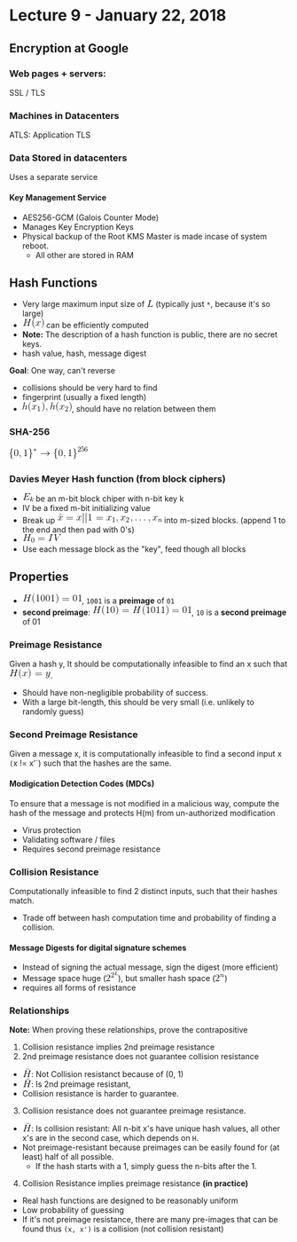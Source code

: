 # Lecture 9 - January 22, 2018

## Encryption at Google

### Web pages + servers:
SSL / TLS

### Machines in Datacenters
ATLS: Application TLS

### Data Stored in datacenters
Uses a separate service

#### Key Management Service
- AES256-GCM (Galois Counter Mode)
- Manages Key Encryption Keys
- Physical backup of the Root KMS Master is made incase of system reboot.
  - All other are stored in RAM

## Hash Functions
- Very large maximum input size of ![latex-e104d2ca-69c8-49b1-8720-86fa5918d8bf](data/lecture9/latex-e104d2ca-69c8-49b1-8720-86fa5918d8bf.png) (typically just `*`, because it's so large)
- ![latex-9f51ece3-5277-4433-a06f-ee8df28c7cd8](data/lecture9/latex-9f51ece3-5277-4433-a06f-ee8df28c7cd8.png) can be efficiently computed
- **Note:** The description of a hash function is public, there are no secret keys.
- hash value, hash, message digest

**Goal**: One way, can't reverse
  - collisions should be very hard to find
  - fingerprint (usually a fixed length)
  - ![latex-fbae259c-f847-46d9-aa68-ca496e7f6a52](data/lecture9/latex-fbae259c-f847-46d9-aa68-ca496e7f6a52.png), should have no relation between them

### SHA-256
![latex-c4548346-e3ad-4cfa-9563-3cfda26575b5](data/lecture9/latex-c4548346-e3ad-4cfa-9563-3cfda26575b5.png)

### Davies Meyer Hash function (from block ciphers)

- ![latex-fce674c4-182f-4c2b-ab98-a1270f75b2ce](data/lecture9/latex-fce674c4-182f-4c2b-ab98-a1270f75b2ce.png) be an m-bit block chiper with n-bit key k
- IV be a fixed m-bit initializing value
- Break up ![latex-baaf02d9-6bba-49f1-94f0-7d4a91f39466](data/lecture9/latex-baaf02d9-6bba-49f1-94f0-7d4a91f39466.png) into m-sized blocks. (append 1 to the end and then pad with 0's)
- ![latex-cde72a04-6f17-430b-aeea-4b1c63c8d481](data/lecture9/latex-cde72a04-6f17-430b-aeea-4b1c63c8d481.png)
- Use each message block as the "key", feed though all blocks

## Properties
- ![latex-af9d6f48-a253-41e9-b0c8-397b7fa0de4c](data/lecture9/latex-af9d6f48-a253-41e9-b0c8-397b7fa0de4c.png), `1001` is a **preimage** of `01`
- **second preimage**: ![latex-8e1d4929-77b9-4934-8f66-659f3a6b3df7](data/lecture9/latex-8e1d4929-77b9-4934-8f66-659f3a6b3df7.png), `10` is a **second preimage** of 01

### Preimage Resistance
Given a hash y, It should be computationally infeasible to find an x such that ![latex-04fa8618-e7e0-4a22-baf8-2e8e422cdeb4](data/lecture9/latex-04fa8618-e7e0-4a22-baf8-2e8e422cdeb4.png).
- Should have non-negligible probability of success.
- With a large bit-length, this should be very small (i.e. unlikely to randomly guess)

### Second Preimage Resistance
Given a message x, it is computationally infeasible to find a second input x` (`x != x'`) such that the hashes are the same.

#### Modigication Detection Codes (MDCs)
To ensure that a message is not modified in a malicious way, compute the hash of the message and protects H(m) from un-authorized modification
- Virus protection
- Validating software / files
- Requires second preimage resistance

### Collision Resistance
Computationally infeasible to find 2 distinct inputs, such that their hashes match.
- Trade off between hash computation time and probability of finding a collision.

#### Message Digests for digital signature schemes
- Instead of signing the actual message, sign the digest (more efficient)
- Message space huge (![latex-9d05f0df-2060-49ca-aacf-a54c60107ebb](data/lecture9/latex-9d05f0df-2060-49ca-aacf-a54c60107ebb.png)), but smaller hash space (![latex-78a14ffc-71bd-4827-8fe9-b33e5957e581](data/lecture9/latex-78a14ffc-71bd-4827-8fe9-b33e5957e581.png))
- requires all forms of resistance

### Relationships
**Note:** When proving these relationships, prove the contrapositive

1. Collision resistance implies 2nd preimage resistance
2. 2nd preimage resistance does not guarantee collision resistance
  - ![latex-d77f4dc0-01fd-4b34-941a-390375369a9e](data/lecture9/latex-d77f4dc0-01fd-4b34-941a-390375369a9e.png): Not Collision resistanct because of (0, 1)
  - ![latex-a7afcf6c-3709-4114-81d5-3c554095efb5](data/lecture9/latex-a7afcf6c-3709-4114-81d5-3c554095efb5.png): Is 2nd preimage resistant,
  - Collision resistance is harder to guarantee.
3. Collision resistance does not guarantee preimage resistance.
  - ![latex-b4521153-0e01-4d29-a67c-84abb0dfe44f](data/lecture9/latex-b4521153-0e01-4d29-a67c-84abb0dfe44f.png): Is collision resistant: All n-bit x's have unique hash values, all other x's are in the second case, which depends on `H`.
  - Not preimage-resistant because preimages can be easily found for (at least) half of all possible.
    - If the hash starts with a 1, simply guess the n-bits after the 1.
4. Collision Resistance implies preimage resistance **(in practice)**
  - Real hash functions are designed to be reasonably uniform
  - Low probability of guessing
  - If it's not preimage resistance, there are many pre-images that can be found thus `(x, x')` is a collision (not collision resistant)


